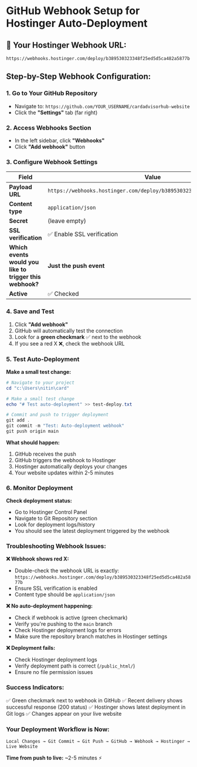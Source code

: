 # GitHub Webhook Setup for Hostinger Auto-Deployment

## 🚀 Your Hostinger Webhook URL:
```
https://webhooks.hostinger.com/deploy/b389530323348f25ed5d5ca482a5877b
```

## Step-by-Step Webhook Configuration:

### 1. Go to Your GitHub Repository
- Navigate to: `https://github.com/YOUR_USERNAME/cardadvisorhub-website`
- Click the **"Settings"** tab (far right)

### 2. Access Webhooks Section
- In the left sidebar, click **"Webhooks"**
- Click **"Add webhook"** button

### 3. Configure Webhook Settings

| Field | Value |
|-------|-------|
| **Payload URL** | `https://webhooks.hostinger.com/deploy/b389530323348f25ed5d5ca482a5877b` |
| **Content type** | `application/json` |
| **Secret** | (leave empty) |
| **SSL verification** | ✅ Enable SSL verification |
| **Which events would you like to trigger this webhook?** | **Just the push event** |
| **Active** | ✅ Checked |

### 4. Save and Test
1. Click **"Add webhook"**
2. GitHub will automatically test the connection
3. Look for a **green checkmark** ✅ next to the webhook
4. If you see a red X ❌, check the webhook URL

### 5. Test Auto-Deployment

**Make a small test change:**
```powershell
# Navigate to your project
cd "c:\Users\nitin\card"

# Make a small test change
echo "# Test auto-deployment" >> test-deploy.txt

# Commit and push to trigger deployment
git add .
git commit -m "Test: Auto-deployment webhook"
git push origin main
```

**What should happen:**
1. GitHub receives the push
2. GitHub triggers the webhook to Hostinger
3. Hostinger automatically deploys your changes
4. Your website updates within 2-5 minutes

### 6. Monitor Deployment

**Check deployment status:**
- Go to Hostinger Control Panel
- Navigate to Git Repository section
- Look for deployment logs/history
- You should see the latest deployment triggered by the webhook

### Troubleshooting Webhook Issues:

**❌ Webhook shows red X:**
- Double-check the webhook URL is exactly: `https://webhooks.hostinger.com/deploy/b389530323348f25ed5d5ca482a5877b`
- Ensure SSL verification is enabled
- Content type should be `application/json`

**❌ No auto-deployment happening:**
- Check if webhook is active (green checkmark)
- Verify you're pushing to the `main` branch
- Check Hostinger deployment logs for errors
- Make sure the repository branch matches in Hostinger settings

**❌ Deployment fails:**
- Check Hostinger deployment logs
- Verify deployment path is correct (`/public_html/`)
- Ensure no file permission issues

### Success Indicators:
✅ Green checkmark next to webhook in GitHub
✅ Recent delivery shows successful response (200 status)
✅ Hostinger shows latest deployment in Git logs
✅ Changes appear on your live website

### Your Deployment Workflow is Now:
```
Local Changes → Git Commit → Git Push → GitHub → Webhook → Hostinger → Live Website
```

**Time from push to live:** ~2-5 minutes ⚡
